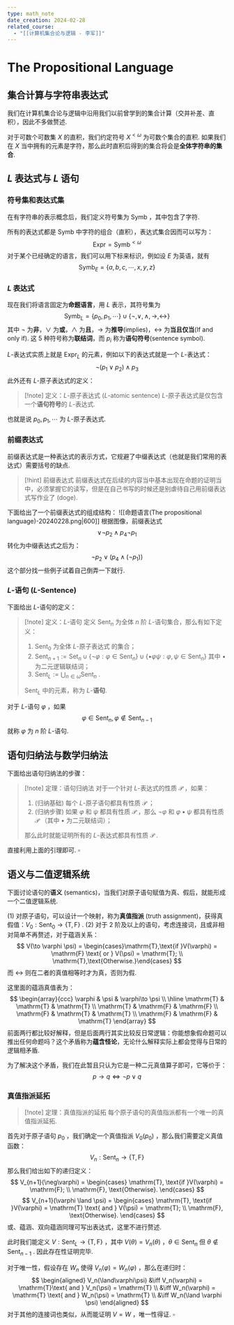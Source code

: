 ```yaml
---
type: math_note
date_creation: 2024-02-28
related_course:
  - "[[计算机集合论与逻辑 - 李军]]"
---
```

# The Propositional Language
## 集合计算与字符串表达式
我们在计算机集合论与逻辑中沿用我们以前曾学到的集合计算（交并补差、直积），因此不多做赘述.

对于可数个可数集 $X$ 的直积，我们约定符号 $X^{<\omega}$ 为可数个集合的直积. 如果我们在 $X$ 当中拥有的元素是字符，那么此时直积后得到的集合将会是**全体字符串的集合**. 

## $L$ 表达式与 $L$ 语句
### 符号集和表达式集
在有字符串的表示概念后，我们定义符号集为 $\mathrm{Symb}$ ，其中包含了字符.

所有的表达式都是 $\mathrm{Symb}$ 中字符的组合（直积），表达式集合因而可以写为：
$$
\mathrm{Expr} = \mathrm{Symb}^{< \omega}
$$
对于某个已经确定的语言，我们可以用下标来标识，例如设 $E$ 为英语，就有
$$
\mathrm{Symb}_E = \left\lbrace a,b,c,\cdots,x,y,z \right\rbrace
$$
### $L$ 表达式
现在我们将语言固定为**命题语言**，用 $L$ 表示，其符号集为
$$
\mathrm{Symb}_L = \left\lbrace p_0,p_1,\cdots \right\rbrace \cup \left\lbrace \neg , \lor,\land, \to, \leftrightarrow \right\rbrace
$$
其中 $\neg$ 为**非**，$\lor$ 为**或**，$\land$ 为**且**，$\to$ 为**推导**(implies)，$\leftrightarrow$ 为**当且仅当**(If and only if). 这 $5$ 种符号称为**联结词**，而 $p_i$ 称为**语句符号**(sentence symbol).

$L$-表达式实质上就是 $\mathrm{Expr}_L$ 的元素，例如以下的表达式就是一个 $L$-表达式：
$$
\neg (p_1 \lor p_2)\land p_3
$$
此外还有 $L$-原子表达式的定义：

>[!note] 定义：$L$-原子表达式 ($L$-atomic sentence)
> $L$-原子表达式是仅包含一个**语句符号**的 $L$-表达式.

也就是说 $p_0,p_1,\cdots$ 为 $L$-原子表达式.

### 前缀表达式
前缀表达式是一种表达式的表示方式，它规避了中缀表达式（也就是我们常用的表达式）需要括号的缺点.

>[!hint] 前缀表达式
>前缀表达式在后续的内容当中基本出现在命题的证明当中，必须掌握它的读写，但是在自己书写的时候还是别虐待自己用前缀表达式写作业了 (doge).

下面给出了一个前缀表达式的组成结构：
![[命题语言(The propositional language)-20240228.png|600]]
根据图像，前缀表达式
$$
\lor \neg p_2 \land p_4 \neg p_1
$$
转化为中缀表达式之后为：
$$
\neg p_2 \lor (p_4 \land (\neg p_1))
$$
这个部分找一些例子试着自己倒弄一下就行.

### $L$-语句 ($L$-Sentence)
下面给出 $L$-语句的定义：

>[!note] 定义：$L$-语句
>定义 $\mathrm{Sent}_n$ 为全体 $n$ 阶 $L$-语句集合，那么有如下定义：
>
>1. $\mathrm{Sent}_0$ 为全体 $L$-原子表达式 的集合；
>2. $\mathrm{Sent}_{n+1} := \mathrm{Set}_{n}\cup \left\lbrace \neg \varphi : \varphi\in \mathrm{Sent}_n  \right\rbrace\cup \left\lbrace \bullet \varphi \psi : \varphi, \psi\in \mathrm{Sent}_n \right\rbrace$  其中 $\bullet$ 为二元逻辑联结词；
>3. $\mathrm{Sent}_L := \displaystyle\bigcup_{n\in \omega}\mathrm{Sent}_n$ .
>
> $\mathrm{Sent}_L$ 中的元素，称为 $L$-**语句**.

对于 $L$-语句 $\varphi$ ，如果
$$
\varphi\in \mathrm{Sent}_n ,\varphi\not\in \mathrm{Sent}_{n-1}
$$
就称 $\varphi$ 为 $n$ 阶 $L$-语句.




## 语句归纳法与数学归纳法
下面给出语句归纳法的步骤：
>[!note] 定理：语句归纳法
>对于一个针对 $L$-表达式的性质 $\mathcal{P}$ ，如果：
> 1.  (归纳基础) 每个 $L$-原子语句都具有性质 $\mathcal{P}$ ；
> 2.  (归纳步骤) 如果 $\varphi$ 和 $\psi$ 都具有性质 $\mathcal{P}$ ，那么 $\neg \varphi$ 和 $\varphi\bullet \psi$ 都具有性质 $\mathcal{P}$ （其中 $\bullet$ 为二元联结词）；
> 
> 那么此时就能证明所有的 $L$-表达式都具有性质 $\mathcal{P}$ .

直接利用上面的引理即可. $\square$


## 语义与二值逻辑系统
下面讨论语句的**语义** (semantics)，当我们对原子语句赋值为真、假后，就能形成一个二值逻辑系统. 

(1) 对原子语句，可以设计一个映射，称为**真值指派** (truth assignment)，获得真假值：$V_0: \mathrm{Sent}_0 \to \left\lbrace \mathrm{T},\mathrm{F} \right\rbrace$ .
(2) 对于 2 阶及以上的语句，考虑连接词，且或非相对简单不再赘述，对于蕴涵关系：
$$
V(\to \varphi \psi) = 
\begin{cases}\mathrm{T},\text{if }V(\varphi) = \mathrm{F} \text{ or } V(\psi) = \mathrm{T};  \\
\mathrm{T},\text{Otherwise.}\end{cases}
$$
而 $\leftrightarrow$ 则在二者的真值相等时才为真，否则为假.

这里面的蕴涵真值表为：
$$
\begin{array}{ccc}
\varphi & \psi & \varphi\to \psi \\
\hline
\mathrm{T} & \mathrm{T} & \mathrm{T} \\
\mathrm{T} & \mathrm{F} & \mathrm{F} \\
\mathrm{F} & \mathrm{T} & \mathrm{T} \\
\mathrm{F} & \mathrm{F} & \mathrm{T}
\end{array}
$$
前面两行都比较好解释，但是后面两行其实比较反日常逻辑：你能想象假命题可以推出任何命题吗？这个矛盾称为**蕴含怪论**，无论什么解释实际上都会觉得与日常的逻辑相矛盾.

为了解决这个矛盾，我们在此暂且只认为它是一种二元真值算子即可，它等价于：
$$
p \to q \iff \neg p \lor q
$$

### 真值指派延拓

>[!note] 定理：真值指派的延拓
>每个原子语句的真值指派都有一个唯一的真值指派延拓.

首先对于原子语句 $p_0$ ，我们确定一个真值指派 $V_0(p_0)$ ，那么我们需要定义真值函数：
$$
V_{n} : \mathrm{Sent}_n \to \left\lbrace \mathrm{T},\mathrm{F} \right\rbrace
$$
那么我们给出如下的递归定义：
$$
V_{n+1}(\neg\varphi) =
\begin{cases}
\mathrm{T}, \text{if }V(\varphi) = \mathrm{F}; \\
\mathrm{F}, \text{Otherwise}.
\end{cases}
$$
$$
V_{n+1}(\varphi \land \psi) = 
\begin{cases}
\mathrm{T}, \text{if }V(\varphi) = \mathrm{T}  \text{ and } V(\psi) = \mathrm{T}; \\
\mathrm{F}, \text{Otherwise}.
\end{cases}
$$
或、蕴涵、双向蕴涵同理可写出表达式，这里不进行赘述.

此时我们能定义 $V: \mathrm{Sent}_L \to \left\lbrace \mathrm{T}, \mathrm{F} \right\rbrace$ ，其中 $V(\theta) = V_n(\theta)$ ，$\theta\in \mathrm{Sent}_n$ 但 $\theta\not\in \mathrm{Sent}_{n-1}$ . 因此存在性证明完毕.

对于唯一性，假设存在 $W_n$ 使得 $V_n(\varphi) = W_n(\varphi)$ ，那么在递归时：
$$
\begin{aligned}
V_n(\land\varphi\psi) &\iff V_n(\varphi) = \mathrm{T}\text{ and } V_n(\psi) = \mathrm{T} \\
&\iff W_n(\varphi) = \mathrm{T} \text{ and } W_n(\psi) = \mathrm{T} \\
&\iff W_n(\land \varphi \psi) 
\end{aligned}
$$
对于其他的连接词也类似，从而能证明 $V=W$ ，唯一性得证. $\square$

